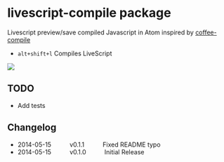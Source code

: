 # livescript-compile package

Livescript preview/save compiled Javascript in Atom
inspired by [coffee-compile](https://github.com/adrianlee44/atom-coffee-compile)
- `alt+shift+l` Compiles LiveScript

![](https://raw.githubusercontent.com/yhsiang/atom-livescript-compile/master/screenshot.png)

## TODO
- Add tests

## Changelog
- 2014-05-15   v0.1.1   Fixed README typo
- 2014-05-15   v0.1.0   Initial Release
